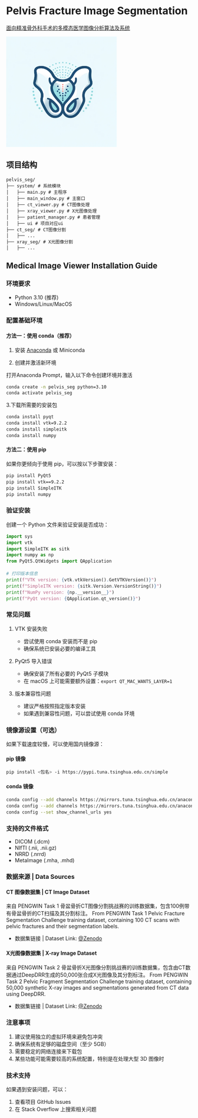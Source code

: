 # Pelvis Fracture Image Segmentation

[面向精准骨外科手术的多模态医学图像分析算法及系统](Project_plan.md)

 <img src="image/logo.png" width="300">

## 项目结构

```
pelvis_seg/
├── system/ # 系统模块
│   ├── main.py # 主程序
│   ├── main_window.py # 主窗口
│   ├── ct_viewer.py # CT图像处理
│   ├── xray_viewer.py # X光图像处理
│   ├── patient_manager.py # 患者管理
│   ├── ui # 项目对应ui
├── ct_seg/ # CT图像分割
│   ├── ...
├── xray_seg/ # X光图像分割
│   ├── ...
```

## Medical Image Viewer Installation Guide

### 环境要求
- Python 3.10 (推荐)
- Windows/Linux/MacOS

### 配置基础环境

#### 方法一：使用 conda（推荐）

1. 安装 [Anaconda](https://www.anaconda.com/download) 或 Miniconda

2. 创建并激活新环境

打开Anaconda Prompt，输入以下命令创建环境并激活

```bash
conda create -n pelvis_seg python=3.10
conda activate pelvis_seg
```

3.下载所需要的安装包

```bash
conda install pyqt
conda install vtk=9.2.2
conda install simpleitk
conda install numpy
```
#### 方法二：使用 pip

如果你更倾向于使用 pip，可以按以下步骤安装：

```bash
pip install PyQt5
pip install vtk==9.2.2
pip install SimpleITK
pip install numpy
```

### 验证安装

创建一个 Python 文件来验证安装是否成功：

```python
import sys
import vtk
import SimpleITK as sitk
import numpy as np
from PyQt5.QtWidgets import QApplication

# 打印版本信息
print(f"VTK version: {vtk.vtkVersion().GetVTKVersion()}")
print(f"SimpleITK version: {sitk.Version.VersionString()}")
print(f"NumPy version: {np.__version__}")
print(f"PyQt version: {QApplication.qt_version()}")
```

### 常见问题

1. VTK 安装失败
   - 尝试使用 conda 安装而不是 pip
   - 确保系统已安装必要的编译工具

2. PyQt5 导入错误
   - 确保安装了所有必要的 PyQt5 子模块
   - 在 macOS 上可能需要额外设置：`export QT_MAC_WANTS_LAYER=1`

3. 版本兼容性问题
   - 建议严格按照指定版本安装
   - 如果遇到兼容性问题，可以尝试使用 conda 环境

### 镜像源设置（可选）

如果下载速度较慢，可以使用国内镜像源：

#### pip 镜像
```bash
pip install <包名> -i https://pypi.tuna.tsinghua.edu.cn/simple
```

#### conda 镜像
```bash
conda config --add channels https://mirrors.tuna.tsinghua.edu.cn/anaconda/pkgs/free/
conda config --add channels https://mirrors.tuna.tsinghua.edu.cn/anaconda/pkgs/main/
conda config --set show_channel_urls yes
```

### 支持的文件格式
- DICOM (.dcm)
- NIfTI (.nii, .nii.gz)
- NRRD (.nrrd)
- MetaImage (.mha, .mhd)

### 数据来源 | Data Sources

#### CT 图像数据集 | CT Image Dataset
来自 PENGWIN Task 1 骨盆骨折CT图像分割挑战赛的训练数据集，包含100例带有骨盆骨折的CT扫描及其分割标注。
From PENGWIN Task 1 Pelvic Fracture Segmentation Challenge training dataset, containing 100 CT scans with pelvic fractures and their segmentation labels.
- 数据集链接 | Dataset Link: [@Zenodo](https://doi.org/10.5281/zenodo.10927452)

#### X光图像数据集 | X-ray Image Dataset
来自 PENGWIN Task 2 骨盆骨折X光图像分割挑战赛的训练数据集，包含由CT数据通过DeepDRR生成的50,000张合成X光图像及其分割标注。
From PENGWIN Task 2 Pelvic Fragment Segmentation Challenge training dataset, containing 50,000 synthetic X-ray images and segmentations generated from CT data using DeepDRR.
- 数据集链接 | Dataset Link: [@Zenodo](https://doi.org/10.5281/zenodo.10913195)

### 注意事项
1. 建议使用独立的虚拟环境来避免包冲突
2. 确保系统有足够的磁盘空间（至少 5GB）
3. 需要稳定的网络连接来下载包
4. 某些功能可能需要较高的系统配置，特别是在处理大型 3D 图像时

### 技术支持
如果遇到安装问题，可以：
1. 查看项目 GitHub Issues
2. 在 Stack Overflow 上搜索相关问题
